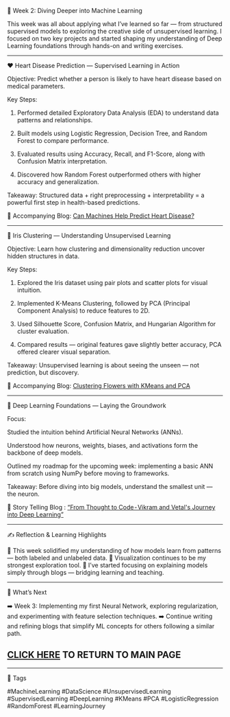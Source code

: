 🚀 Week 2: Diving Deeper into Machine Learning

This week was all about applying what I’ve learned so far — from structured supervised models to exploring the creative side of unsupervised learning.
I focused on two key projects and started shaping my understanding of Deep Learning foundations through hands-on and writing exercises.


---

❤️ Heart Disease Prediction — Supervised Learning in Action

Objective: Predict whether a person is likely to have heart disease based on medical parameters.

Key Steps:

1. Performed detailed Exploratory Data Analysis (EDA) to understand data patterns and relationships.


2. Built models using Logistic Regression, Decision Tree, and Random Forest to compare performance.


3. Evaluated results using Accuracy, Recall, and F1-Score, along with Confusion Matrix interpretation.


4. Discovered how Random Forest outperformed others with higher accuracy and generalization.



Takeaway:
Structured data + right preprocessing + interpretability = a powerful first step in health-based predictions.

📘 Accompanying Blog: [Can Machines Help Predict Heart Disease?](https://medium.com/@aiwithaditya/can-machines-help-predict-heart-disease-98f3877159e2)


---

🌸 Iris Clustering — Understanding Unsupervised Learning

Objective: Learn how clustering and dimensionality reduction uncover hidden structures in data.

Key Steps:

1. Explored the Iris dataset using pair plots and scatter plots for visual intuition.


2. Implemented K-Means Clustering, followed by PCA (Principal Component Analysis) to reduce features to 2D.


3. Used Silhouette Score, Confusion Matrix, and Hungarian Algorithm for cluster evaluation.


4. Compared results — original features gave slightly better accuracy, PCA offered clearer visual separation.



Takeaway:
Unsupervised learning is about seeing the unseen — not prediction, but discovery.

📘 Accompanying Blog: [Clustering Flowers with KMeans and PCA](https://medium.com/@aiwithaditya/clustering-flowers-with-kmeans-and-pca-bdf33753dae9)


---

🧠 Deep Learning Foundations — Laying the Groundwork

Focus:

Studied the intuition behind Artificial Neural Networks (ANNs).

Understood how neurons, weights, biases, and activations form the backbone of deep models.

Outlined my roadmap for the upcoming week: implementing a basic ANN from scratch using NumPy before moving to frameworks.


Takeaway:
Before diving into big models, understand the smallest unit — the neuron.

📘 Story Telling Blog : [“From Thought to Code - Vikram and Vetal's Journey into Deep Learning”](https://medium.com/@aiwithaditya/from-thought-to-code-vikram-and-vetals-journey-into-deep-learning-02cff079dee5)


---

✍️ Reflection & Learning Highlights

🔹 This week solidified my understanding of how models learn from patterns — both labeled and unlabeled data.
🔹 Visualization continues to be my strongest exploration tool.
🔹 I’ve started focusing on explaining models simply through blogs — bridging learning and teaching.


---

🏁 What’s Next

➡️ Week 3: Implementing my first Neural Network, exploring regularization, and experimenting with feature selection techniques.
➡️ Continue writing and refining blogs that simplify ML concepts for others following a similar path.

## [CLICK HERE](https://github.com/adityanarayan007/ml-portfolio/tree/main) TO RETURN TO MAIN PAGE
---

🔖 Tags

#MachineLearning #DataScience #UnsupervisedLearning #SupervisedLearning #DeepLearning #KMeans #PCA #LogisticRegression #RandomForest #LearningJourney

